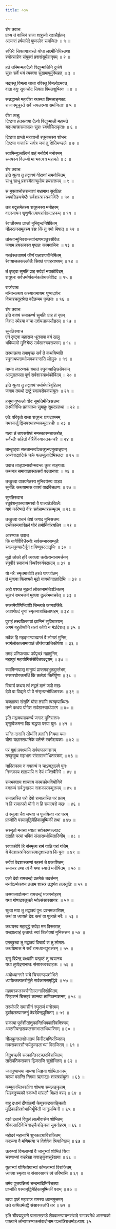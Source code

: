 ```yaml
---
title: ०३५

---
```

शेष उवाच  
प्राप्य तं वाजिनं राजा शत्रुघ्नो राक्षसैर्हृतम्  
अत्यन्तं हर्षमापेदे पुष्कलेन समन्वितः ॥ १ ॥


रुधिरैः सिक्तगात्रास्ते योधा लक्ष्मीनिधिस्तथा  
रणोत्साहेन संयुक्तं प्रशशंसुर्महानृपम् ॥ २ ॥


हते तस्मिन्महादैत्ये विद्युन्मालिनि दुर्जये  
सुराः सर्वे भयं त्यक्त्वा सुखमापुर्मुनेमहत् ॥ ३ ॥


नद्यस्तु विमला जाता रविस्तु विमलोऽभवत्  
वाता ववुः सुगन्धोद सिक्ता विमलशुष्मिणः ॥ ४ ॥


सन्नद्धास्ते महावीरा रथस्था विमलाङ्गकाः  
राजानमूचुस्ते सर्वे जयलक्ष्म्या समन्विताः ॥ ५ ॥


वीरा ऊचुः  
दिष्ट्या हतस्त्वया दैत्यो विद्युन्माली महामते  
यद्भयात्त्रासमापन्नाः सुराः स्वर्गान्निराकृताः ॥ ६ ॥


दिष्ट्या प्राप्तो महावाजी रघुनाथस्य शोभनः  
दिष्ट्या गन्तासि सर्वत्र जयं तु क्षितिमण्डले ॥ ७ ॥


स्वामिन्मुञ्चत्विमं वाहं मनोवेगं मनोरमम्  
समयस्य विलम्बो मा भवत्वत्र महामते ॥ ८ ॥


शेष उवाच  
इति श्रुत्वा तु तद्वाक्यं वीराणां समयोचितम्  
साधु साधु प्रशस्यैतान्मुमोच हयसत्तमम् ॥ ९ ॥


स मुक्तश्चोत्तरामाशां बभ्रामाथ सुरक्षितः  
रथपत्तिहयश्रेष्ठैः सर्वशस्त्रास्त्रकोविदैः ॥ १० ॥


तत्र यद्वृत्तमेतस्य शत्रुघ्नस्य मनोहरम्  
वात्स्यायन शृणुष्वैतत्पापराशिप्रदाहकम् ॥ ११ ॥


रेवातीरमथ प्राप्तो मुनिवृन्दनिषेवितम्  
नीलरत्नसमूहस्य रसः किं तु पयो मिषात् ॥ १२ ॥


तांस्तान्मुनिवरान्सर्वान्प्रणमञ्छूरसेवितः  
जगाम हयरत्नस्य पृष्ठतः कामगामिनः ॥ १३ ॥


गच्छंस्तत्राश्रमं जीर्णं पलाशपर्णनिर्मितम्  
रेवायाजलकल्लोलैः सिक्तं पापहराश्रयम् ॥ १४ ॥


तं दृष्ट्वा सुमतिं प्राह सर्वज्ञं नयकोविदम्  
शत्रुघ्नः सर्वधर्मार्थकर्मकर्तव्यकोविदः ॥ १५ ॥


राजोवाच  
मन्त्रिन्कथय कस्यायमाश्रमः पुण्यदर्शनः  
विचारचतुरश्रेष्ठ वदैतन्मम पृच्छतः ॥ १६ ॥


शेष उवाच  
इति वाक्यं समाकर्ण्य सुमतिः प्राह तं नृपम्  
विशद स्मेरया वाचा दर्शयन्नात्मसौहृदम् ॥ १७ ॥


सुमतिरुवाच  
एनं दृष्ट्वा महाराज धूतपापा वयं खलु  
भविष्यामो मुनिश्रेष्ठं सर्वशास्त्रपरायणम् ॥ १८ ॥


तस्मान्नत्वा तमापृच्छ सर्वं ते कथयिष्यति  
रघुनाथपदाम्भोजमकरन्दाति लोलुपः ॥ १९ ॥


नाम्ना त्वारण्यकं ख्यातं रघुनाथाङ्घ्रिसेवकम्  
अत्युग्रतपसा पूर्णं सर्वशास्त्रार्थकोविदम् ॥ २० ॥


इति श्रुत्वा तु तद्वाक्यं धर्मार्थपरिबृंहितम्  
जगाम तमथो द्रष्टुं स्वल्पसेवकसंयुतः ॥ २१ ॥


हनूमान्पुष्कलो वीरः सुमतिर्मन्त्रिसत्तमः  
लक्ष्मीनिधिः प्रतापाग्र्यः सुबाहुः सुमदस्तथा ॥ २२ ॥


एतैः परिवृतो राजा शत्रुघ्नः प्रापदाश्रमम्  
नमस्कर्तुं द्विजवरमारण्यकमुदारधीः ॥ २३ ॥


गत्वा तं तापसश्रेष्ठं नमस्कारमथाकरोत्  
सर्वैस्तैः सहितो वीरैर्विनयानतकन्धरैः ॥ २४ ॥


तान्दृष्ट्वा सन्नतान्सर्वाञ्छत्रुघ्नप्रमुखान्नृपान्  
अर्घ्यपाद्यादिकं चक्रे फलमूलादिभिस्तदा ॥ २५ ॥


उवाच तान्नृपान्सर्वान्भवन्तः कुत्र सङ्गताः  
कथमत्र समायातास्तत्सर्वं वदतानघाः ॥ २६ ॥


तच्छ्रुत्वा वाक्यमेतस्य मुनिवर्यस्य वाडव  
सुमतिः कथयामास वाक्यं वादविचक्षणः ॥ २७ ॥


सुमतिरुवाच  
रघुवंशनृपस्यायमश्वो वै पाल्यतेऽखिलैः  
यागं करिष्यते वीरः सर्वसम्भारसम्भृतम् ॥ २८ ॥


तच्छ्रुत्वा वचनं तेषां जगाद मुनिसत्तमः  
दन्तकान्त्याखिलं घोरं तमोनिर्वारयन्निव ॥ २९ ॥


आरण्यक उवाच  
किं यागैर्विविधैरन्यैः सर्वसम्भारसम्भृतैः  
स्वल्पपुण्यप्रदैर्नूनं क्षयिष्णुपददातृभिः ॥ ३० ॥


मूढो लोको हरिं त्यक्त्वा करोत्यन्यसमर्चनम्  
रघुवीरं रमानाथं स्थिरैश्वर्यपदप्रदम् ॥ ३१ ॥


यो नरैः स्मृतमात्रोपि हरते पापपर्वतम्  
तं मुक्त्वा क्लिश्यते मूढो यागयोगव्रतादिभिः ॥ ३२ ॥


अहो पश्यत मूढत्वं लोकानामतिवञ्चितम्  
सुलभं रामभजनं मुक्त्वा दुर्ल्लभमाचरेत् ॥ ३३ ॥


सकामैर्योगिभिर्वापि चिन्त्यते कामवर्जितैः  
अपवर्गप्रदं नॄणां स्मृतमात्राखिलाघहम् ॥ ३४ ॥


पुराहं तत्त्ववित्सायां ज्ञानिनं सुविचारयन्  
अगमं बहुतीर्थानि तत्त्वं कोपि न मेऽदिशत् ॥ ३५ ॥


तदैकं हि महद्भाग्यात्प्राप्तं वै लोमशं मुनिम्  
स्वर्गलोकात्समायातं तीर्थयात्राचिकीर्षया ॥ ३६ ॥


तमहं प्रणिपत्याथ पर्यपृच्छं महामुनिम्  
महायुषं महायोगिसंसेवितपदद्वयम् ॥ ३७ ॥


स्वामिन्मयाद्य मानुष्यं प्राप्तमद्भुतदुर्ल्लभम्  
संसारघोरजलधिं किं कर्तव्यं तितीर्षुणा ॥ ३८ ॥


विचार्य कथय त्वं तद्व्रतं दानं जपो मखः  
देवो वा विद्यते यो वै संसृत्यम्भोधितारकः ॥ ३९ ॥


यज्ज्ञात्वा संसृतिं घोरां तरामि त्वत्कृपाब्धितः  
तन्मे कथय योगेश सर्वशास्त्रार्थपारग ॥ ४० ॥


इति मद्वाक्यमाकर्ण्य जगाद मुनिसत्तमः  
शृणुष्वैकमना विप्र श्रद्धया परया युतः ॥ ४१ ॥


सन्ति दानानि तीर्थानि व्रतानि नियमा यमाः  
योगा यज्ञास्तथानेके वर्तन्ते स्वर्गदायकाः ॥ ४२ ॥


परं गुह्यं प्रवक्ष्यामि सर्वपापप्रणाशनम्  
तच्छृणुष्व महाभाग संसाराम्भोधितारकम् ॥ ४३ ॥


नास्तिकाय न वक्तव्यं न चाऽश्रद्धालवे पुनः  
निन्दकाय शठायापि न देयं भक्तिवैरिणे ॥ ४४ ॥


रामभक्ताय शान्ताय कामक्रोधवियोगिने  
वक्तव्यं सर्वदुःखस्य नाशकारकमुत्तमम् ॥ ४५ ॥


रामान्नास्ति परो देवो रामान्नास्ति परं व्रतम्  
न हि रामात्परो योगो न हि रामात्परो मखः ॥ ४६ ॥


तं स्मृत्वा चैव जप्त्वा च पूजयित्वा नरः परम्  
प्राप्नोति परमामृद्धिमैहिकामुष्मिकीं तथा ॥ ४७ ॥


संस्मृतो मनसा ध्यातः सर्वकामफलप्रदः  
ददाति परमां भक्तिं संसाराम्भोधितारिणीम् ॥ ४८ ॥


श्वपाकोपि हि संस्मृत्य रामं याति परां गतिम्  
ये वेदशास्त्रनिरतास्त्वादृशास्तत्र किं पुनः ॥ ४९ ॥


सर्वेषां वेदशास्त्राणां रहस्यं ते प्रकाशितम्  
समाचर तथा त्वं वै यथा स्यात्ते मनीषितम् ॥ ५० ॥


एको देवो रामचन्द्रो व्रतमेकं तदर्चनम्  
मन्त्रोऽप्येकश्च तन्नाम शास्त्रं तद्ध्येव तत्स्तुतिः ॥ ५१ ॥


तस्मात्सर्वात्मना रामचन्द्रं भजमनोहरम्  
यथा गोष्पदवत्तुच्छो भवेत्संसारसागरः ॥ ५२ ॥


श्रुत्वा मया तु तद्वाक्यं पुनः प्रश्नमकारिषम्  
कथं वा ध्यायते देवः कथं वा पूज्यते नरैः ॥ ५३ ॥


कथयस्व महाबुद्धे सर्वज्ञ मम विस्तरात्  
यज्ज्ञात्वाहं कृतार्थः स्यां त्रिलोक्यां मुनिसत्तम ॥ ५४ ॥


एतच्छ्रुत्वा तु मद्वाक्यं विचार्य स तु लोमशः  
कथयामास मे सर्वं रामध्यानपुरःसरम् ॥ ५५ ॥


शृणु विप्रेन्द्र वक्ष्यामि यत्पृष्टं तु त्वयानघ  
यथा तुष्येद्रमानाथः संसारज्वरदाहकः ॥ ५६ ॥


अयोध्यानगरे रम्ये चित्रमण्डपशोभिते  
ध्यायेत्कल्पतरोर्मूले सर्वकामसमृद्धिदे ॥ ५७ ॥


महामरकतस्वर्णनीलरत्नादिशोभितम्  
सिंहासनं चित्तहरं कान्त्या तामिस्रनाशनम् ॥ ५८ ॥


तस्योपरि समासीनं रघुराजं मनोरमम्  
दूर्वादलश्यामतनुं देवदेवेन्द्रपूजितम् ॥ ५९ ॥


राकायां पूर्णशीतांशुकान्तिधिक्कारिवक्त्रिणम्  
अष्टमीचन्द्रशकलसमभालाधिधारिणम् ॥ ६० ॥


नीलकुन्तलशोभाढ्यं किरीटमणिरञ्जितम्  
मकराकारसौन्दर्यकुण्डलाभ्यां विराजितम् ॥ ६१ ॥


विद्रुमच्छवि सत्कान्तिरदच्छदविराजितम्  
तारापतिकराकार द्विजराजि सुशोभितम् ॥ ६२ ॥


जपापुष्पाभया माध्व्या जिह्वया शोभिताननम्  
यस्यां वसन्ति निगमा ऋगाद्याः शास्त्रसंयुताः ॥ ६३ ॥


कम्बुकान्तिधरग्रीवा शोभया समलङ्कृतम्  
सिंहवदुच्चकौ स्कन्धौ मांसलौ बिभ्रतं वरम् ॥ ६४ ॥


बाहू दधानं दीर्घाङ्गौ केयूरकटकाङ्कितौ  
मुद्रिकाहीरशोभाभिर्भूषितौ जानुलम्बिनौ ॥ ६५ ॥


वक्षो दधानं विपुलं लक्ष्मीवासेन शोभितम्  
श्रीवत्सादिविचित्राङ्कैरङ्कितं सुमनोहरम् ॥ ६६ ॥


महोदरं महानाभिं शुभकट्याविराजितम्  
काञ्च्या वै मणिमत्या च विशेषेण श्रियान्वितम् ॥ ६७ ॥


ऊरुभ्यां विमलाभ्यां वै जानुभ्यां शोभितं श्रिया  
चरणाभ्यां वज्ररेखा यवाङ्कुशसुरेखया ॥ ६८ ॥


युताभ्यां योगिध्येयाभ्यां कोमलाभ्यां विराजितम्  
ध्यात्वा स्मृत्वा च संसारसागरं त्वं तरिष्यसि ॥ ६९ ॥


तमेव पूजयन्नित्यं चन्दनादिभिरिच्छया  
प्राप्नोति परमामृद्धिमैहिकामुष्मिकीं पराम् ॥ ७० ॥


त्वया पृष्टं महाराज रामस्य ध्यानमुत्तमम्  
तत्ते कथितमेतद्वै संसारजलधिं तर ॥ ७१ ॥


इति श्रीपद्मपुराणे पातालखण्डे शेषवात्स्यायनसंवादे रामाश्वमेधे आरण्यको  
पाख्याने लोमशारण्यकसंवादोनाम पञ्चत्रिंशत्तमोऽध्यायः ३५